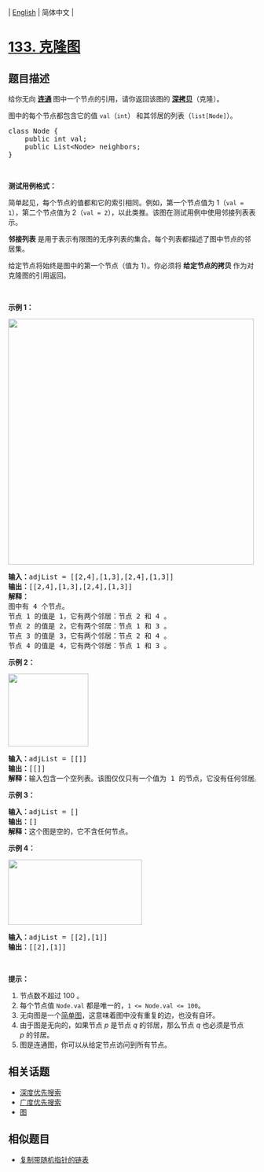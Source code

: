 
| [English](README.md) | 简体中文 |

# [133. 克隆图](https://leetcode-cn.com/problems/clone-graph/)

## 题目描述

<p>给你无向&nbsp;<strong><a href="https://baike.baidu.com/item/连通图/6460995?fr=aladdin" target="_blank">连通</a>&nbsp;</strong>图中一个节点的引用，请你返回该图的&nbsp;<a href="https://baike.baidu.com/item/深拷贝/22785317?fr=aladdin" target="_blank"><strong>深拷贝</strong></a>（克隆）。</p>

<p>图中的每个节点都包含它的值 <code>val</code>（<code>int</code>） 和其邻居的列表（<code>list[Node]</code>）。</p>

<pre>class Node {
    public int val;
    public List&lt;Node&gt; neighbors;
}</pre>

<p>&nbsp;</p>

<p><strong>测试用例格式：</strong></p>

<p>简单起见，每个节点的值都和它的索引相同。例如，第一个节点值为 1（<code>val = 1</code>），第二个节点值为 2（<code>val = 2</code>），以此类推。该图在测试用例中使用邻接列表表示。</p>

<p><strong>邻接列表</strong> 是用于表示有限图的无序列表的集合。每个列表都描述了图中节点的邻居集。</p>

<p>给定节点将始终是图中的第一个节点（值为 1）。你必须将&nbsp;<strong>给定节点的拷贝&nbsp;</strong>作为对克隆图的引用返回。</p>

<p>&nbsp;</p>

<p><strong>示例 1：</strong></p>

<p><img alt="" src="https://assets.leetcode-cn.com/aliyun-lc-upload/uploads/2020/02/01/133_clone_graph_question.png" style="height: 500px; width: 500px;"></p>

<pre><strong>输入：</strong>adjList = [[2,4],[1,3],[2,4],[1,3]]
<strong>输出：</strong>[[2,4],[1,3],[2,4],[1,3]]
<strong>解释：
</strong>图中有 4 个节点。
节点 1 的值是 1，它有两个邻居：节点 2 和 4 。
节点 2 的值是 2，它有两个邻居：节点 1 和 3 。
节点 3 的值是 3，它有两个邻居：节点 2 和 4 。
节点 4 的值是 4，它有两个邻居：节点 1 和 3 。
</pre>

<p><strong>示例 2：</strong></p>

<p><img alt="" src="https://assets.leetcode-cn.com/aliyun-lc-upload/uploads/2020/02/01/graph.png" style="height: 148px; width: 163px;"></p>

<pre><strong>输入：</strong>adjList = [[]]
<strong>输出：</strong>[[]]
<strong>解释：</strong>输入包含一个空列表。该图仅仅只有一个值为 1 的节点，它没有任何邻居。
</pre>

<p><strong>示例 3：</strong></p>

<pre><strong>输入：</strong>adjList = []
<strong>输出：</strong>[]
<strong>解释：</strong>这个图是空的，它不含任何节点。
</pre>

<p><strong>示例 4：</strong></p>

<p><img alt="" src="https://assets.leetcode-cn.com/aliyun-lc-upload/uploads/2020/02/01/graph-1.png" style="height: 133px; width: 272px;"></p>

<pre><strong>输入：</strong>adjList = [[2],[1]]
<strong>输出：</strong>[[2],[1]]</pre>

<p>&nbsp;</p>

<p><strong>提示：</strong></p>

<ol>
	<li>节点数不超过 100 。</li>
	<li>每个节点值&nbsp;<code>Node.val</code> 都是唯一的，<code>1 &lt;= Node.val &lt;= 100</code>。</li>
	<li>无向图是一个<a href="https://baike.baidu.com/item/简单图/1680528?fr=aladdin" target="_blank">简单图</a>，这意味着图中没有重复的边，也没有自环。</li>
	<li>由于图是无向的，如果节点 <em>p</em> 是节点 <em>q</em> 的邻居，那么节点 <em>q</em> 也必须是节点 <em>p</em>&nbsp;的邻居。</li>
	<li>图是连通图，你可以从给定节点访问到所有节点。</li>
</ol>


## 相关话题

- [深度优先搜索](https://leetcode-cn.com/tag/depth-first-search)
- [广度优先搜索](https://leetcode-cn.com/tag/breadth-first-search)
- [图](https://leetcode-cn.com/tag/graph)

## 相似题目

- [复制带随机指针的链表](../copy-list-with-random-pointer/README.md)
